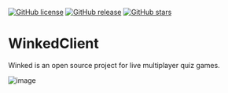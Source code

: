 [![GitHub license](https://img.shields.io/github/license/Intramo/WinkedClient.svg)](https://github.com/Intramo/WinkedClient/blob/master/LICENSE)
[![GitHub release](https://img.shields.io/github/release/Intramo/WinkedClient.svg)](https://GitHub.com/Intramo/WinkedClient/releases/)
[![GitHub stars](https://img.shields.io/github/stars/Intramo/WinkedClient.svg)](https://GitHub.com/Intramo/WinkedClient/stargazers/)

# WinkedClient

Winked is an open source project for live multiplayer quiz games. 

![image](https://user-images.githubusercontent.com/78906517/214115141-17e674c6-f178-4916-97e4-50de1c7f26bf.png)
